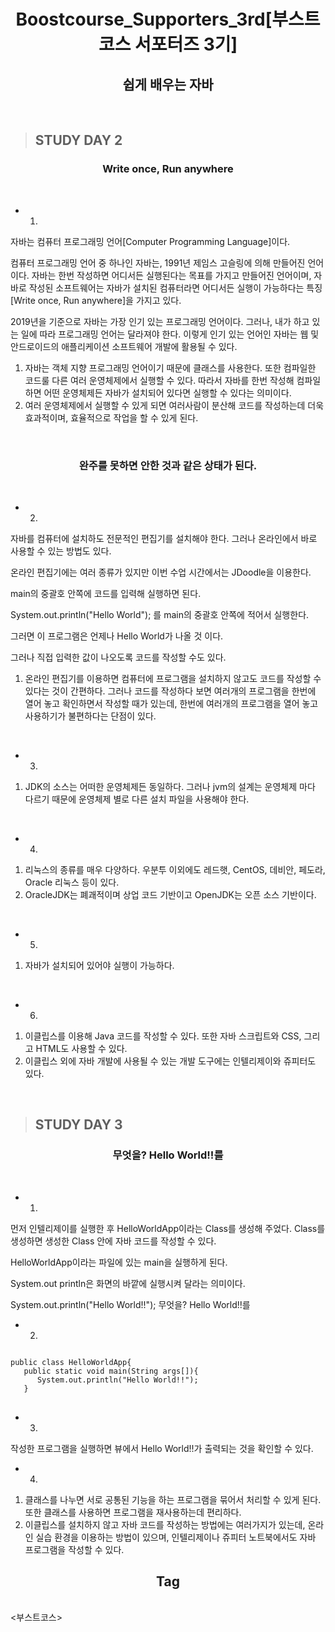 <h1 align = "center">Boostcourse_Supporters_3rd[부스트코스 서포터즈 3기]</h1>
<h2 align = "center">쉽게 배우는 자바</h2>
<br>

>## STUDY DAY 2
<h3 align = "center">Write once, Run anywhere</h3>
<br>

* 1.
자바는 컴퓨터 프로그래밍 언어[Computer Programming Language]이다. 

컴퓨터 프로그래밍 언어 중 하나인 자바는,
1991년 제임스 고슬링에 의해 만들어진 언어이다.
자바는 한번 작성하면 어디서든 실행된다는 목표를 가지고 만들어진 언어이며,
자바로 작성된 소프트웨어는 자바가 설치된 컴퓨터라면 어디서든 실행이 가능하다는 특징[Write once, Run anywhere]을 가지고 있다.

2019년을 기준으로 자바는 가장 인기 있는 프로그래밍 언어이다.
그러나, 내가 하고 있는 일에 따라 프로그래밍 언어는 달라져야 한다.
이렇게 인기 있는 언어인 자바는 웹 및 안드로이드의 애플리케이션 소프트웨어 개발에 활용될 수 있다.

1. 자바는 객체 지향 프로그래밍 언어이기 때문에 클래스를 사용한다. 또한 컴파일한 코드룰 다른 여러 운영체제에서 실행할 수 있다. 따라서 자바를 한번 작성해 컴파일 하면 어떤 운영체제든 자바가 설치되어 있다면 실행할 수 있다는 의미이다.
2. 여러 운영체제에서 실행할 수 있게 되면 여러사람이 분산해 코드를 작성하는데 더욱 효과적이며, 효율적으로 작업을 할 수 있게 된다.  
<br>
<h3 align = "center">완주를 못하면 안한 것과 같은 상태가 된다.</h3>
<br>

* 2.
자바를 컴퓨터에 설치하도 전문적인 편집기를 설치해야 한다. 그러나 온라인에서 바로 사용할 수 있는 방법도 있다.

온라인 편집기에는 여러 종류가 있지만 이번 수업 시간에서는 JDoodle을 이용한다.

main의 중괄호 안쪽에 코드를 입력해 실행하면 된다.

System.out.println("Hello World"); 를 main의 중괄호 안쪽에 적어서 실행한다.

그러면 이 프로그램은 언제나 Hello World가 나올 것 이다.

그러나 직접 입력한 값이 나오도록 코드를 작성할 수도 있다.

1. 온라인 편집기를 이용하면 컴퓨터에 프로그램을 설치하지 않고도 코드를 작성할 수 있다는 것이 간편하다. 그러나 코드를 작성하다 보면 여러개의 프로그램을 한번에 열어 놓고 확인하면서 작성할 때가 있는데, 한번에 여러개의 프로그램을 열어 놓고 사용하기가 불편하다는 단점이 있다. 
<br>

* 3.
1. JDK의 소스는 어떠한 운영체제든 동일하다. 그러나 jvm의 설계는 운영체제 마다 다르기 때문에 운영체제 별로 다른 설치 파일을 사용해야 한다. 
<br>

* 4.
1. 리눅스의 종류를 매우 다양하다. 우분투 이외에도 레드햇, CentOS, 데비안, 페도라, Oracle 리눅스 등이 있다.
2. OracleJDK는 폐괘적이며 상업 코드 기반이고 OpenJDK는 오픈 소스 기반이다.
<br>

* 5.
1. 자바가 설치되어 있어야 실행이 가능하다.
<br>

* 6.
1. 이클립스를 이용해 Java 코드를 작성할 수 있다. 또한 자바 스크립트와 CSS, 그리고 HTML도 사용할 수 있다.
2. 이클립스 외에 자바 개발에 사용될 수 있는 개발 도구에는 인텔리제이와 쥬피터도 있다.
<br>

>## STUDY DAY 3
<h3 align = "center">무엇을? Hello World!!를</h3>
<br>

* 1.
먼저 인텔리제이를 실행한 후 HelloWorldApp이라는 Class를 생성해 주었다. 
Class를 생성하면 생성한 Class 안에 자바 코드를 작성할 수 있다.

HelloWorldApp이라는 파일에 있는 main을 실행하게 된다.

System.out println은 화면의 바깥에 실행시켜 달라는 의미이다.

System.out.println("Hello  World!!");
무엇을? Hello World!!를

* 2.
<pre>
<code>
public class HelloWorldApp{
   public static void main(String args[]){
      System.out.println("Hello World!!");
   }
</code>
</pre>

* 3.
작성한  프로그램을 실행하면 뷰에서 Hello World!!가 출력되는 것을 확인할 수 있다.

* 4.
1. 클래스를 나누면 서로 공통된 기능을 하는 프로그램을 묶어서 처리할 수 있게 된다. 또한 클래스를 사용하면 프로그램을 재사용하는데 편리하다.
2. 이클립스를 설치하지 않고 자바 코드를 작성하는 방법에는 여러가지가 있는데, 온라인 실습 환경을 이용하는 방법이 있으며, 인텔리제이나 쥬피터 노트북에서도 자바 프로그램을 작성할 수 있다.

<h2 align = "center">Tag</h2>
<br>
<부스트코스>

